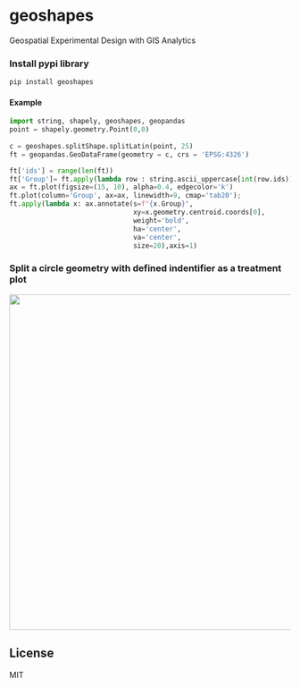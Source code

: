 # geoshapes
Geospatial Experimental Design with GIS Analytics

### Install pypi library
```python
pip install geoshapes
```
#### Example
```python
import string, shapely, geoshapes, geopandas
point = shapely.geometry.Point(0,0)
   
c = geoshapes.splitShape.splitLatin(point, 25)
ft = geopandas.GeoDataFrame(geometry = c, crs = 'EPSG:4326')

ft['ids'] = range(len(ft))
ft['Group']= ft.apply(lambda row : string.ascii_uppercase[int(row.ids)], axis = 1)
ax = ft.plot(figsize=(15, 10), alpha=0.4, edgecolor='k')
ft.plot(column='Group', ax=ax, linewidth=9, cmap='tab20');
ft.apply(lambda x: ax.annotate(s=f"{x.Group}",
                               xy=x.geometry.centroid.coords[0],
                               weight='bold',
                               ha='center',
                               va='center',
                               size=20),axis=1)
```
### Split a circle geometry with defined indentifier as a treatment plot
<p align="center">
<img src="https://github.com/abiraihan/geoshapes/blob/master/images/splitCircle.png" width="600">
</p>

License
----
MIT
